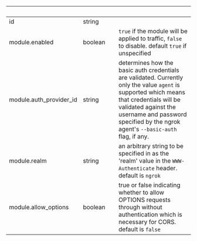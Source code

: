 
|&nbsp;|&nbsp;|&nbsp;|&nbsp;|
|---|---|---|---|
| id | string | |  |
| module.enabled | boolean | | `true` if the module will be applied to traffic, `false` to disable. default `true` if unspecified |
| module.auth_provider_id | string | | determines how the basic auth credentials are validated. Currently only the value `agent` is supported which means that credentials will be validated against the username and password specified by the ngrok agent's `--basic-auth` flag, if any. |
| module.realm | string | | an arbitrary string to be specified in as the 'realm' value in the `WWW-Authenticate` header. default is `ngrok` |
| module.allow_options | boolean | | true or false indicating whether to allow OPTIONS requests through without authentication which is necessary for CORS. default is `false` |